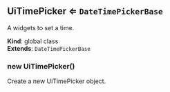 <a name="UiTimePicker"></a>

## UiTimePicker ⇐ <code>DateTimePickerBase</code>
A widgets to set a time.

**Kind**: global class  
**Extends**: <code>DateTimePickerBase</code>  
<a name="new_UiTimePicker_new"></a>

### new UiTimePicker()
Create a new UiTimePicker object.

